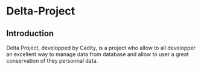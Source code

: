 # Delta-Project

## Introduction

Delta Project, developped by Cadity, is a project who allow to all developper an excellent way to manage data from database and allow to user a great conservation of they personnal data.
